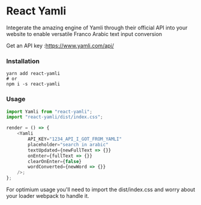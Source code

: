 # React Yamli

Integerate the amazing engine of Yamli through their official API into your website to enable versatile Franco Arabic text input conversion

Get an API key :https://www.yamli.com/api/

### Installation

```base
yarn add react-yamli
# or
npm i -s react-yamli
```

### Usage

```javascript
import Yamli from "react-yamli";
import "react-yamli/dist/index.css";

render = () => {
	<Yamli
		API_KEY="1234_API_I_GOT_FROM_YAMLI"
		placeholder="search in arabic"
		textUpdated={newFullText => {}}
		onEnter={fullText => {}}
		clearOnEnter={false}
		wordConverted={newWord => {}}
	/>;
};
```

For optimium usage you'll need to import the dist/index.css and worry about your loader webpack to handle it. 
